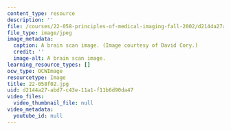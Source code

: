 ```yaml
---
content_type: resource
description: ''
file: /courses/22-058-principles-of-medical-imaging-fall-2002/d2144a27abd7c43e11a1f11b6d90da47_22-058f02.jpg
file_type: image/jpeg
image_metadata:
  caption: A brain scan image. (Image courtesy of David Cory.)
  credit: ''
  image-alt: A brain scan image.
learning_resource_types: []
ocw_type: OCWImage
resourcetype: Image
title: 22-058f02.jpg
uid: d2144a27-abd7-c43e-11a1-f11b6d90da47
video_files:
  video_thumbnail_file: null
video_metadata:
  youtube_id: null
---
```

